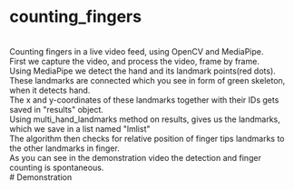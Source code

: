 # counting_fingers
<br>
Counting fingers in a live video feed, using OpenCV and MediaPipe.
<br>
First we capture the video, and process the video, frame by frame. 
<br>
Using MediaPipe we detect the hand and its landmark points(red dots).
<br>
These landmarks are connected which you see in form of green skeleton, when it detects hand.
<br>
The x and y-coordinates of these landmarks together with their IDs gets saved in "results" object.
<br>
Using multi_hand_landmarks method on results, gives us the landmarks, which we save in a list named "lmlist"
<br>
The algorithm then checks for relative position of finger tips landmarks to the other landmarks in finger. 
<br>
As you can see in the demonstration video the detection and finger counting is spontaneous.
<br>
# Demonstration 
